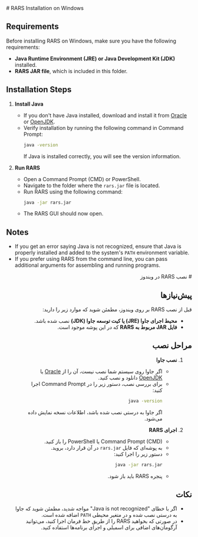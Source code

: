 <div dir="ltr">
# RARS Installation on Windows

## Requirements
Before installing RARS on Windows, make sure you have the following requirements:
- **Java Runtime Environment (JRE) or Java Development Kit (JDK)** installed.
- **RARS JAR file**, which is included in this folder.

## Installation Steps
1. **Install Java**
   - If you don't have Java installed, download and install it from [Oracle](https://www.oracle.com/java/technologies/javase-downloads.html) or [OpenJDK](https://openjdk.org/).
   - Verify installation by running the following command in Command Prompt:
     ```sh
     java -version
     ```
     If Java is installed correctly, you will see the version information.

2. **Run RARS**
   - Open a Command Prompt (CMD) or PowerShell.
   - Navigate to the folder where the `rars.jar` file is located.
   - Run RARS using the following command:
     ```sh
     java -jar rars.jar
     ```
   - The RARS GUI should now open.

## Notes
- If you get an error saying Java is not recognized, ensure that Java is properly installed and added to the system's `PATH` environment variable.
- If you prefer using RARS from the command line, you can pass additional arguments for assembling and running programs.
</div>

<div dir="rtl">
# نصب RARS در ویندوز

## پیش‌نیازها
قبل از نصب RARS بر روی ویندوز، مطمئن شوید که موارد زیر را دارید:
- **محیط اجرای جاوا (JRE) یا کیت توسعه جاوا (JDK)** نصب شده باشد.
- **فایل JAR مربوط به RARS** که در این پوشه موجود است.

## مراحل نصب
1. **نصب جاوا**
   - اگر جاوا روی سیستم شما نصب نیست، آن را از [Oracle](https://www.oracle.com/java/technologies/javase-downloads.html) یا [OpenJDK](https://openjdk.org/) دانلود و نصب کنید.
   - برای بررسی نصب، دستور زیر را در Command Prompt اجرا کنید:
     ```sh
     java -version
     ```
     اگر جاوا به درستی نصب شده باشد، اطلاعات نسخه نمایش داده می‌شود.

2. **اجرای RARS**
   - Command Prompt (CMD) یا PowerShell را باز کنید.
   - به پوشه‌ای که فایل `rars.jar` در آن قرار دارد، بروید.
   - دستور زیر را اجرا کنید:
     ```sh
     java -jar rars.jar
     ```
   - پنجره RARS باید باز شود.

## نکات
- اگر با خطای "Java is not recognized" مواجه شدید، مطمئن شوید که جاوا به درستی نصب شده و در متغیر محیطی `PATH` اضافه شده است.
- در صورتی که بخواهید RARS را از طریق خط فرمان اجرا کنید، می‌توانید آرگومان‌های اضافی برای اسمبلی و اجرای برنامه‌ها استفاده کنید.
</div>
